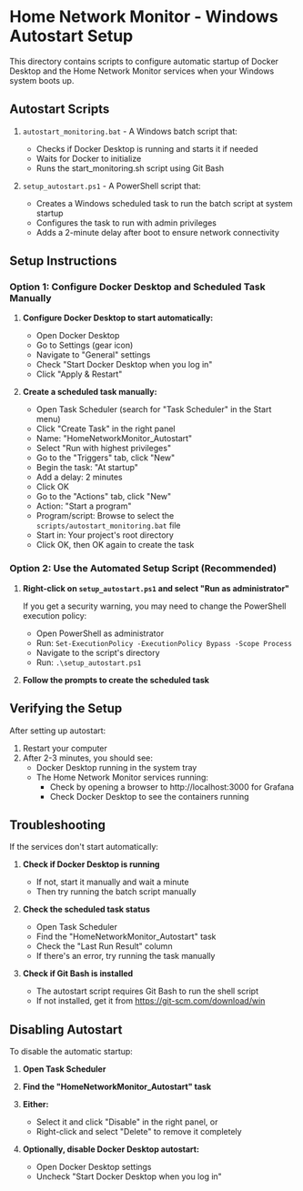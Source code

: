 # Home Network Monitor - Windows Autostart Setup

This directory contains scripts to configure automatic startup of Docker Desktop and the Home Network Monitor services when your Windows system boots up.

## Autostart Scripts

1. `autostart_monitoring.bat` - A Windows batch script that:
   - Checks if Docker Desktop is running and starts it if needed
   - Waits for Docker to initialize
   - Runs the start_monitoring.sh script using Git Bash

2. `setup_autostart.ps1` - A PowerShell script that:
   - Creates a Windows scheduled task to run the batch script at system startup
   - Configures the task to run with admin privileges
   - Adds a 2-minute delay after boot to ensure network connectivity

## Setup Instructions

### Option 1: Configure Docker Desktop and Scheduled Task Manually

1. **Configure Docker Desktop to start automatically:**
   - Open Docker Desktop
   - Go to Settings (gear icon)
   - Navigate to "General" settings
   - Check "Start Docker Desktop when you log in"
   - Click "Apply & Restart"

2. **Create a scheduled task manually:**
   - Open Task Scheduler (search for "Task Scheduler" in the Start menu)
   - Click "Create Task" in the right panel
   - Name: "HomeNetworkMonitor_Autostart"
   - Select "Run with highest privileges"
   - Go to the "Triggers" tab, click "New"
   - Begin the task: "At startup"
   - Add a delay: 2 minutes
   - Click OK
   - Go to the "Actions" tab, click "New"
   - Action: "Start a program"
   - Program/script: Browse to select the `scripts/autostart_monitoring.bat` file
   - Start in: Your project's root directory
   - Click OK, then OK again to create the task

### Option 2: Use the Automated Setup Script (Recommended)

1. **Right-click on `setup_autostart.ps1` and select "Run as administrator"**

   If you get a security warning, you may need to change the PowerShell execution policy:
   - Open PowerShell as administrator
   - Run: `Set-ExecutionPolicy -ExecutionPolicy Bypass -Scope Process`
   - Navigate to the script's directory
   - Run: `.\setup_autostart.ps1`

2. **Follow the prompts to create the scheduled task**

## Verifying the Setup

After setting up autostart:

1. Restart your computer
2. After 2-3 minutes, you should see:
   - Docker Desktop running in the system tray
   - The Home Network Monitor services running:
     - Check by opening a browser to http://localhost:3000 for Grafana
     - Check Docker Desktop to see the containers running

## Troubleshooting

If the services don't start automatically:

1. **Check if Docker Desktop is running**
   - If not, start it manually and wait a minute
   - Then try running the batch script manually

2. **Check the scheduled task status**
   - Open Task Scheduler
   - Find the "HomeNetworkMonitor_Autostart" task
   - Check the "Last Run Result" column
   - If there's an error, try running the task manually

3. **Check if Git Bash is installed**
   - The autostart script requires Git Bash to run the shell script
   - If not installed, get it from https://git-scm.com/download/win

## Disabling Autostart

To disable the automatic startup:

1. **Open Task Scheduler**
2. **Find the "HomeNetworkMonitor_Autostart" task**
3. **Either:**
   - Select it and click "Disable" in the right panel, or
   - Right-click and select "Delete" to remove it completely

4. **Optionally, disable Docker Desktop autostart:**
   - Open Docker Desktop settings
   - Uncheck "Start Docker Desktop when you log in"